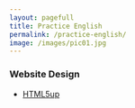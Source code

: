 ```yaml
---
layout: pagefull
title: Practice English
permalink: /practice-english/
image: /images/pic01.jpg
---
```

### Website Design
- [HTML5up](http://html5up.net/)
